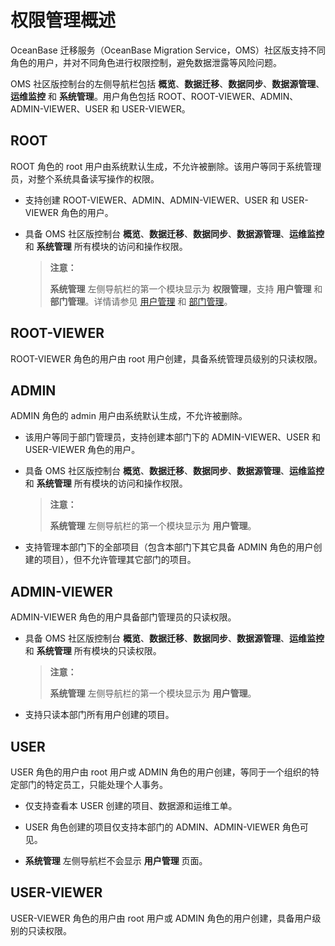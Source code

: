 # 权限管理概述

OceanBase 迁移服务（OceanBase Migration Service，OMS）社区版支持不同角色的用户，并对不同角色进行权限控制，避免数据泄露等风险问题。

OMS 社区版控制台的左侧导航栏包括 **概览**、**数据迁移**、**数据同步**、**数据源管理**、**运维监控** 和 **系统管理**。用户角色包括 ROOT、ROOT-VIEWER、ADMIN、ADMIN-VIEWER、USER 和 USER-VIEWER。

## ROOT

ROOT 角色的 root 用户由系统默认生成，不允许被删除。该用户等同于系统管理员，对整个系统具备读写操作的权限。

* 支持创建 ROOT-VIEWER、ADMIN、ADMIN-VIEWER、USER 和 USER-VIEWER 角色的用户。

* 具备 OMS 社区版控制台 **概览**、**数据迁移**、**数据同步**、**数据源管理**、**运维监控** 和 **系统管理** 所有模块的访问和操作权限。

    >**注意：**
    >
    >**系统管理** 左侧导航栏的第一个模块显示为 **权限管理**，支持 **用户管理** 和 **部门管理**。详情请参见 [用户管理](../1.permission-management/2.user-management.md) 和 [部门管理](../1.permission-management/3.department-management.md)。

## ROOT-VIEWER

ROOT-VIEWER 角色的用户由 root 用户创建，具备系统管理员级别的只读权限。

## ADMIN

ADMIN 角色的 admin 用户由系统默认生成，不允许被删除。

* 该用户等同于部门管理员，支持创建本部门下的 ADMIN-VIEWER、USER 和 USER-VIEWER 角色的用户。

* 具备 OMS 社区版控制台 **概览**、**数据迁移**、**数据同步**、**数据源管理**、**运维监控** 和 **系统管理** 所有模块的访问和操作权限。

    >**注意：**
    >
    >**系统管理** 左侧导航栏的第一个模块显示为 **用户管理**。

* 支持管理本部门下的全部项目（包含本部门下其它具备 ADMIN 角色的用户创建的项目），但不允许管理其它部门的项目。

## ADMIN-VIEWER

ADMIN-VIEWER 角色的用户具备部门管理员的只读权限。

* 具备 OMS 社区版控制台 **概览**、**数据迁移**、**数据同步**、**数据源管理**、**运维监控** 和 **系统管理** 所有模块的只读权限。

    >**注意：**
    >
    >**系统管理** 左侧导航栏的第一个模块显示为 **用户管理**。

* 支持只读本部门所有用户创建的项目。

## USER

USER 角色的用户由 root 用户或 ADMIN 角色的用户创建，等同于一个组织的特定部门的特定员工，只能处理个人事务。

* 仅支持查看本 USER 创建的项目、数据源和运维工单。

* USER 角色创建的项目仅支持本部门的 ADMIN、ADMIN-VIEWER 角色可见。

* **系统管理** 左侧导航栏不会显示 **用户管理** 页面。

## USER-VIEWER

USER-VIEWER 角色的用户由 root 用户或 ADMIN 角色的用户创建，具备用户级别的只读权限。
